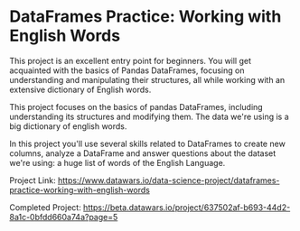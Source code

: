 # DataFrames Practice: Working with English Words

This project is an excellent entry point for beginners. You will get acquainted with the basics of Pandas DataFrames, focusing on understanding and manipulating their structures, all while working with an extensive dictionary of English words.

This project focuses on the basics of pandas DataFrames, including understanding its structures and modifying them. The data we're using is a big dictionary of english words. 

In this project you'll use several skills related to DataFrames to create new columns, analyze a DataFrame and answer questions about the dataset we're using: a huge list of words of the English Language.

Project Link: https://www.datawars.io/data-science-project/dataframes-practice-working-with-english-words

Completed Project: https://beta.datawars.io/project/637502af-b693-44d2-8a1c-0bfdd660a74a?page=5